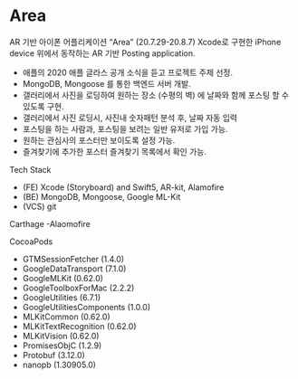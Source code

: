 # Area

AR 기반 아이폰 어플리케이션 “Area”	(20.7.29-20.8.7)
Xcode로 구현한 iPhone device 위에서 동작하는 AR 기반 Posting application. 

- 애플의 2020 애플 글라스 공개 소식을 듣고 프로젝트 주제 선정. 
- MongoDB, Mongoose 를 통한 백엔드 서버 개발.
- 갤러리에서 사진을 로딩하여 원하는 장소 (수평의 벽) 에 날짜와 함께 포스팅 할 수 있도록 구현. 
- 갤러리에서 사진 로딩시, 사진내 숫자패턴 분석 후, 날짜 자동 입력
- 포스팅을 하는 사람과, 포스팅을 보려는 일반 유저로 가입 가능. 
- 원하는 관심사의 포스터만 보이도록 설정 가능. 
- 즐겨찾기에 추가한 포스터 즐겨찾기 목록에서 확인 가능.

Tech Stack 
- (FE) Xcode (Storyboard) and Swift5, AR-kit, Alamofire
- (BE) MongoDB, Mongoose, Google ML-Kit 
- (VCS) git

Carthage
-Alaomofire

CocoaPods
- GTMSessionFetcher (1.4.0)
- GoogleDataTransport (7.1.0)
- GoogleMLKit (0.62.0)
- GoogleToolboxForMac (2.2.2)
- GoogleUtilities (6.7.1)
- GoogleUtilitiesComponents (1.0.0)
- MLKitCommon (0.62.0)
- MLKitTextRecognition (0.62.0)
- MLKitVision (0.62.0)
- PromisesObjC (1.2.9)
- Protobuf (3.12.0)
- nanopb (1.30905.0)

